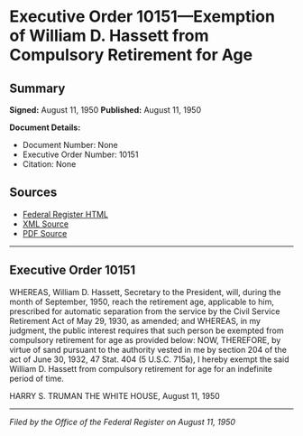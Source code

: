 # Executive Order 10151—Exemption of William D. Hassett from Compulsory Retirement for Age

## Summary

**Signed:** August 11, 1950
**Published:** August 11, 1950

**Document Details:**
- Document Number: None
- Executive Order Number: 10151
- Citation: None

## Sources
- [Federal Register HTML](https://www.presidency.ucsb.edu/documents/executive-order-10151-exemption-william-d-hassett-from-compulsory-retirement-for-age)
- [XML Source](None)
- [PDF Source](None)

---

## Executive Order 10151

WHEREAS, William D. Hassett, Secretary to the President, will, during the month of September, 1950, reach the retirement age, applicable to him, prescribed for automatic separation from the service by the Civil Service Retirement Act of May 29, 1930, as amended; and
WHEREAS, in my judgment, the public interest requires that such person be exempted from compulsory retirement for age as provided below:
NOW, THEREFORE, by virtue of sand pursuant to the authority vested in me by section 204 of the act of June 30, 1932, 47 Stat. 404 (5 U.S.C. 715a), I hereby exempt the said William D. Hassett from compulsory retirement for age for an indefinite period of time.

HARRY S. TRUMAN
THE WHITE HOUSE,
August 11, 1950

---

*Filed by the Office of the Federal Register on August 11, 1950*
